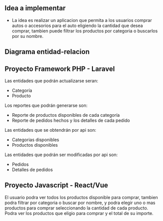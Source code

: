 ## Idea a implementar



- La idea es realizar un aplicacion que permita a los usuarios comprar autos o accesorios para el auto eligiendo la cantidad que desea comprar, tambien puede filtrar los productos por categoria o buscarlos por su nombre. 

## Diagrama entidad-relacion


## Proyecto Framework PHP - Laravel


Las entidades que podrán actualizarse seran:
- Categoría 
- Producto

Los reportes que podrán generarse son:
- Reporte de productos disponibles de cada categoría 
- Reporte de pedidos hechos y los detalles de cada pedido

Las entidades que se obtendrán por api son:
- Categorias disponibles
- Productos disponibles 

Las entidades que podrán ser modificadas por api son:
- Pedidos
- Detalles de pedidos

## Proyecto Javascript - React/Vue

El usuario podra ver todos los productos disponible para comprar, tambien podra filtrar por categoria o buscar por nombre, y podra elegir uno o mas productos para comprar seleccionando la cantidad de cada producto. Podra ver los productos que eligio para comprar y el total de su importe.
